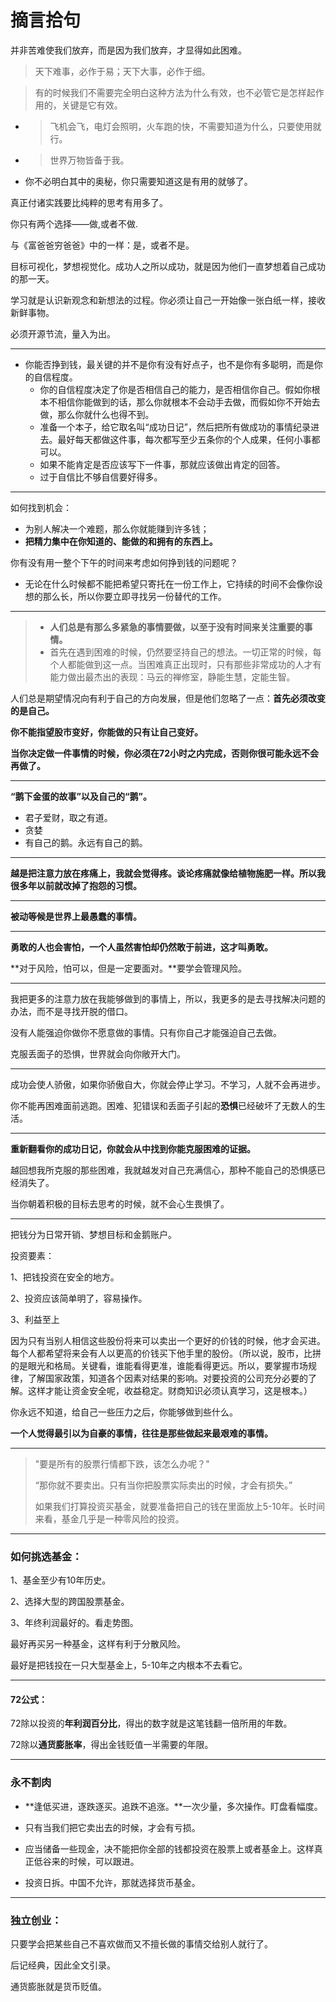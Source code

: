# 摘言拾句

并非苦难使我们放弃，而是因为我们放弃，才显得如此困难。



> 天下难事，必作于易；天下大事，必作于细。



> 有的时候我们不需要完全明白这种方法为什么有效，也不必管它是怎样起作用的，关键是它有效。

- > 飞机会飞，电灯会照明，火车跑的快，不需要知道为什么，只要使用就行。

- > 世界万物皆备于我。

- 你不必明白其中的奥秘，你只需要知道这是有用的就够了。



真正付诸实践要比纯粹的思考有用多了。



你只有两个选择——做,或者不做.

与《富爸爸穷爸爸》中的一样：是，或者不是。



目标可视化，梦想视觉化。成功人之所以成功，就是因为他们一直梦想着自己成功的那一天。



学习就是认识新观念和新想法的过程。你必须让自己一开始像一张白纸一样，接收新鲜事物。



必须开源节流，量入为出。



----

- 你能否挣到钱，最关键的并不是你有没有好点子，也不是你有多聪明，而是你的自信程度。
  - 你的自信程度决定了你是否相信自己的能力，是否相信你自己。假如你根本不相信你能做到的话，那么你就根本不会动手去做，而假如你不开始去做，那么你就什么也得不到。
  - 准备一个本子，给它取名叫“成功日记”，然后把所有做成功的事情纪录进去。最好每天都做这件事，每次都写至少五条你的个人成果，任何小事都可以。
  - 如果不能肯定是否应该写下一件事，那就应该做出肯定的回答。
  - 过于自信比不够自信要好得多。





----

如何找到机会：

- 为别人解决一个难题，那么你就能赚到许多钱；
- **把精力集中在你知道的、能做的和拥有的东西上。**



你有没有用一整个下午的时间来考虑如何挣到钱的问题呢？





- 无论在什么时候都不能把希望只寄托在一份工作上，它持续的时间不会像你设想的那么长，所以你要立即寻找另一份替代的工作。





----

> - **人们总是有那么多紧急的事情要做，以至于没有时间来关注重要的事情。**
> - 首先在遇到困难的时候，仍然要坚持自己的想法。一切正常的时候，每个人都能做到这一点。当困难真正出现时，只有那些非常成功的人才有能力做出最杰出的表现：马云的禅修室，静能生慧，定能生智。



人们总是期望情况向有利于自己的方向发展，但是他们忽略了一点：**首先必须改变的是自己。**

**你不能指望股市变好，你能做的只有让自己变好。**



**当你决定做一件事情的时候，你必须在72小时之内完成，否则你很可能永远不会再做了。**



----

**“鹅下金蛋的故事”以及自己的“鹅”。**

- 君子爱财，取之有道。
- 贪婪
- 有自己的鹅。永远有自己的鹅。



----

**越是把注意力放在疼痛上，我就会觉得疼。谈论疼痛就像给植物施肥一样。所以我很多年以前就改掉了抱怨的习惯。**



----

**被动等候是世界上最愚蠢的事情。**





----

**勇敢的人也会害怕，一个人虽然害怕却仍然敢于前进，这才叫勇敢。**

**对于风险，怕可以，但是一定要面对。**要学会管理风险。









----

我把更多的注意力放在我能够做到的事情上，所以，我更多的是去寻找解决问题的办法，而不是寻找开脱的借口。

没有人能强迫你做你不愿意做的事情。只有你自己才能强迫自己去做。

克服丢面子的恐惧，世界就会向你敞开大门。







----

成功会使人骄傲，如果你骄傲自大，你就会停止学习。不学习，人就不会再进步。



你不能再困难面前逃跑。困难、犯错误和丢面子引起的**恐惧**已经破坏了无数人的生活。



----

**重新翻看你的成功日记，你就会从中找到你能克服困难的证据。**

越回想我所克服的那些困难，我就越发对自己充满信心，那种不能自己的恐惧感已经消失了。

当你朝着积极的目标去思考的时候，就不会心生畏惧了。





----

把钱分为日常开销、梦想目标和金鹅账户。



投资要素：

1、把钱投资在安全的地方。

2、投资应该简单明了，容易操作。

3、利益至上





因为只有当别人相信这些股份将来可以卖出一个更好的价钱的时候，他才会买进。每个人都希望将来会有人以更高的价钱买下他手里的股份。（所以说，股市，比拼的是眼光和格局。关键看，谁能看得更准，谁能看得更远。所以，要掌握市场规律，了解国家政策，知道各个因素对结果的影响。对要投资的公司充分必要的了解。这样才能让资金安全呢，收益稳定。财商知识必须认真学习，这是根本。）



你永远不知道，给自己一些压力之后，你能够做到些什么。

**一个人觉得最引以为自豪的事情，往往是那些做起来最艰难的事情。**



----

> "要是所有的股票行情都下跌，该怎么办呢？"
>
> “那你就不要卖出。只有当你把股票实际卖出的时候，才会有损失。”
>
> 如果我们打算投资买基金，就要准备把自己的钱在里面放上5-10年。长时间来看，基金几乎是一种零风险的投资。



-----

### 如何挑选基金：

1、基金至少有10年历史。

2、选择大型的跨国股票基金。

3、年终利润最好的。看走势图。



最好再买另一种基金，这样有利于分散风险。

最好是把钱投在一只大型基金上，5-10年之内根本不去看它。

----

#### 72公式：

72除以投资的**年利润百分比**，得出的数字就是这笔钱翻一倍所用的年数。

72除以**通货膨胀率**，得出金钱贬值一半需要的年限。





----

### 永不割肉

- **逢低买进，逐跌逐买。追跌不追涨。**一次少量，多次操作。盯盘看幅度。

- 只有当我们把它卖出去的时候，才会有亏损。

- 应当储备一些现金，决不能把你全部的钱都投资在股票上或者基金上。这样真正低谷来的时候，可以跟进。
- 投资日拆。中国不允许，那就选择货币基金。





----

### 独立创业：

只要学会把某些自己不喜欢做而又不擅长做的事情交给别人就行了。



后记经典，因此全文引录。





通货膨胀就是货币贬值。